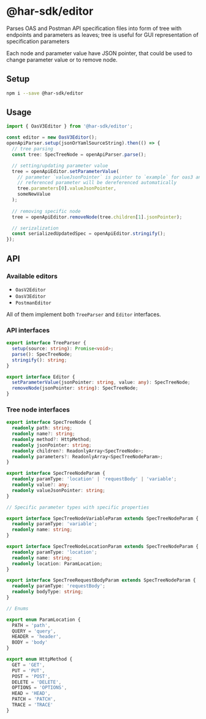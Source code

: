 # @har-sdk/editor

Parses OAS and Postman API specification files into form of tree with endpoints and parameters as leaves; tree is useful for GUI representation of specification parameters

Each node and parameter value have JSON pointer, that could be used to change parameter value or to remove node.

## Setup

```bash
npm i --save @har-sdk/editor
```

## Usage

```ts
import { OasV3Editor } from '@har-sdk/editor';

const editor = new OasV3Editor();
openApiParser.setup(jsonOrYamlSourceString).then(() => {
  // tree parsing
  const tree: SpecTreeNode = openApiParser.parse();

  // setting/updating parameter value
  tree = openApiEditor.setParameterValue(
    // parameter `valueJsonPointer` is pointer to `example` for oas3 and `default` for oas2;
    // referenced parameter will be dereferenced automatically
    tree.parameters[0].valueJsonPointer,
    someNewValue
  );
  
  // removing specific node
  tree = openApiEditor.removeNode(tree.children[1].jsonPointer);

  // serizalization
  const serializedUpdatedSpec = openApiEditor.stringify();
});
```

## API

### Available editors
- `OasV2Editor` 
- `OasV3Editor`
- `PostmanEditor`

All of them implement both `TreeParser` and `Editor` interfaces.

### API interfaces

```ts
export interface TreeParser {
  setup(source: string): Promise<void>;
  parse(): SpecTreeNode;
  stringify(): string;
}

export interface Editor {
  setParameterValue(jsonPointer: string, value: any): SpecTreeNode;
  removeNode(jsonPointer: string): SpecTreeNode;
}
```

### Tree node interfaces

```ts
export interface SpecTreeNode {
  readonly path: string;
  readonly name?: string;
  readonly method?: HttpMethod;
  readonly jsonPointer: string;
  readonly children?: ReadonlyArray<SpecTreeNode>;
  readonly parameters?: ReadonlyArray<SpecTreeNodeParam>;
}

export interface SpecTreeNodeParam {
  readonly paramType: 'location' | 'requestBody' | 'variable';
  readonly value?: any;
  readonly valueJsonPointer: string;
}

// Specific parameter types with specific properties

export interface SpecTreeNodeVariableParam extends SpecTreeNodeParam {
  readonly paramType: 'variable';
  readonly name: string;
}

export interface SpecTreeNodeLocationParam extends SpecTreeNodeParam {
  readonly paramType: 'location';
  readonly name: string;
  readonly location: ParamLocation;
}

export interface SpecTreeRequestBodyParam extends SpecTreeNodeParam {
  readonly paramType: 'requestBody';
  readonly bodyType: string;
}

// Enums

export enum ParamLocation {
  PATH = 'path',
  QUERY = 'query',
  HEADER = 'header',
  BODY = 'body'
}

export enum HttpMethod {
  GET = 'GET',
  PUT = 'PUT',
  POST = 'POST',
  DELETE = 'DELETE',
  OPTIONS = 'OPTIONS',
  HEAD = 'HEAD',
  PATCH = 'PATCH',
  TRACE = 'TRACE'
}
```
